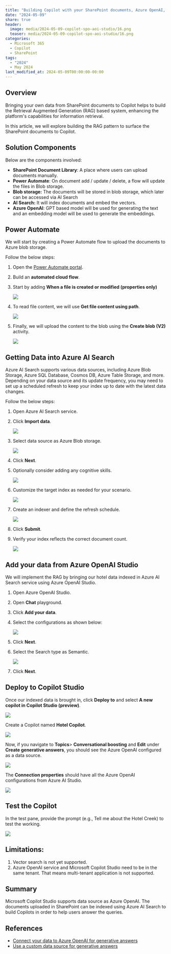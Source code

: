 ```yaml
---
title: "Building Copilot with your SharePoint documents, Azure OpenAI, and Copilot Studio"
date: "2024-05-09"
share: true
header:
  image: media/2024-05-09-copilot-spo-aoi-studio/16.png
  teaser: media/2024-05-09-copilot-spo-aoi-studio/16.png
categories:
  - Microsoft 365
  - Copilot
  - SharePoint
tags:
  - "2024"
  - May 2024
last_modified_at: 2024-05-09T00:00:00-00:00
---
```

## Overview

Bringing your own data from SharePoint documents to Copilot helps to build the Retrieval Augmented Generation (RAG) based system, enhancing the platform's capabilities for information retrieval.

In this article, we will explore building the RAG pattern to surface the SharePoint documents to Copilot.

## Solution Components

Below are the components involved:

- **SharePoint Document Library**: A place where users can upload documents manually.
- **Power Automate**: On document add / update / delete, a flow will update the files in Blob storage.
- **Blob storage:** The documents will be stored in blob storage, which later can be accessed via AI Search
- **AI Search:** It will index documents and embed the vectors.
- **Azure OpenAI**: GPT based model will be used for generating the text and an embedding model will be used to generate the embeddings.

## Power Automate

We will start by creating a Power Automate flow to upload the documents to Azure blob storage.

Follow the below steps:
1. Open the [Power Automate portal](https://make.powerautomate.com/).
2. Build an **automated cloud flow**.
3. Start by adding **When a file is created or modified (properties only)**

    ![](/media/2024-05-09-copilot-spo-aoi-studio/01.png)

4. To read file content, we will use **Get file content using path**.

    ![](/media/2024-05-09-copilot-spo-aoi-studio/02.png)

5. Finally, we will upload the content to the blob using the **Create blob (V2)** activity.

    ![](/media/2024-05-09-copilot-spo-aoi-studio/03.png)


## Getting Data into Azure AI Search

Azure AI Search supports various data sources, including Azure Blob Storage, Azure SQL Database, Cosmos DB, Azure Table Storage, and more. Depending on your data source and its update frequency, you may need to set up a scheduled refresh to keep your index up to date with the latest data changes.

Follow the below steps:

1. Open Azure AI Search service.
2. Click **Import data**.

    ![](/media/2024-05-09-copilot-spo-aoi-studio/04.png)

3. Select data source as Azure Blob storage.

    ![](/media/2024-05-09-copilot-spo-aoi-studio/05.png)

4. Click **Next**.
5. Optionally consider adding any cognitive skills.

    ![](/media/2024-05-09-copilot-spo-aoi-studio/06.png)

6. Customize the target index as needed for your scenario.

    ![](/media/2024-05-09-copilot-spo-aoi-studio/07.png)

7. Create an indexer and define the refresh schedule.

    ![](/media/2024-05-09-copilot-spo-aoi-studio/08.png)

8. Click **Submit**.
9. Verify your index reflects the correct document count.

    ![](/media/2024-05-09-copilot-spo-aoi-studio/09.png)


## Add your data from Azure OpenAI Studio

We will implement the RAG by bringing our hotel data indexed in Azure AI Search service using Azure OpenAI Studio.

1. Open Azure OpenAI Studio.
2. Open **Chat** playground.
3. Click **Add your data**.
4. Select the configurations as shown below:

    ![](/media/2024-05-09-copilot-spo-aoi-studio/10.png)

5. Click **Next**.
6. Select the Search type as Semantic.

    ![](/media/2024-05-09-copilot-spo-aoi-studio/11.png)

7. Click **Next**.


## Deploy to Copilot Studio

Once our indexed data is brought in, click **Deploy to** and select **A new copilot in Copilot Studio (preview)**.

![](/media/2024-05-09-copilot-spo-aoi-studio/12.png)

Create a Copilot named **Hotel Copilot**.

![](/media/2024-05-09-copilot-spo-aoi-studio/13.png)

Now, if you navigate to **Topics**\> **Conversational boosting** and **Edit** under **Create generative answers**, you should see the Azure OpenAI configured as a data source.

![](/media/2024-05-09-copilot-spo-aoi-studio/14.png)

The **Connection properties** should have all the Azure OpenAI configurations from Azure AI Studio.

![](/media/2024-05-09-copilot-spo-aoi-studio/15.png)


## Test the Copilot

In the test pane, provide the prompt (e.g., Tell me about the Hotel Creek) to test the working.

![](/media/2024-05-09-copilot-spo-aoi-studio/16.png)


## Limitations:

1. Vector search is not yet supported.
2. Azure OpenAI service and Microsoft Copilot Studio need to be in the same tenant. That means multi-tenant application is not supported.

## Summary

Microsoft Copilot Studio supports data source as Azure OpenAI. The documents uploaded in SharePoint can be indexed using Azure AI Search to build Copilots in order to help users answer the queries.

## References

- [Connect your data to Azure OpenAI for generative answers](https://learn.microsoft.com/en-us/microsoft-copilot-studio/nlu-generative-answers-azure-openai?WT.mc_id=M365-MVP-5003693)
- [Use a custom data source for generative answers](https://learn.microsoft.com/en-us/microsoft-copilot-studio/nlu-generative-answers-custom-data?WT.mc_id=M365-MVP-5003693)
